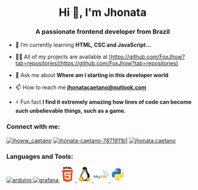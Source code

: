 <h1 align="center">Hi 👋, I'm Jhonata</h1>
<h3 align="center">A passionate frontend developer from Brazil</h3>

- 🌱 I’m currently learning **HTML, CSC and JavaScript...**

- 👨‍💻 All of my projects are available at [https://github.com/FoxJhow?tab=repositories](https://github.com/FoxJhow?tab=repositories)

- 💬 Ask me about **Where am I starting in this developer world**

- 📫 How to reach me **jhonatacaetano@outlook.com**

- ⚡ Fun fact **I find it extremely amazing how lines of code can become such unbelievable things, such as a game.**

<h3 align="left">Connect with me:</h3>
<p align="left">
<a href="https://twitter.com/jhoww_caetano" target="blank"><img align="center" src="https://raw.githubusercontent.com/rahuldkjain/github-profile-readme-generator/master/src/images/icons/Social/twitter.svg" alt="jhoww_caetano" height="30" width="40" /></a>
<a href="https://linkedin.com/in/jhonata-caetano-7871911b1" target="blank"><img align="center" src="https://raw.githubusercontent.com/rahuldkjain/github-profile-readme-generator/master/src/images/icons/Social/linked-in-alt.svg" alt="jhonata-caetano-7871911b1" height="30" width="40" /></a>
<a href="https://instagram.com/jhonata.caetano" target="blank"><img align="center" src="https://raw.githubusercontent.com/rahuldkjain/github-profile-readme-generator/master/src/images/icons/Social/instagram.svg" alt="jhonata.caetano" height="30" width="40" /></a>
</p>

<h3 align="left">Languages and Tools:</h3>
<p align="left"> <a href="https://www.arduino.cc/" target="_blank" rel="noreferrer"> <img src="https://cdn.worldvectorlogo.com/logos/arduino-1.svg" alt="arduino" width="40" height="40"/> </a> <a href="https://grafana.com" target="_blank" rel="noreferrer"> <img src="https://www.vectorlogo.zone/logos/grafana/grafana-icon.svg" alt="grafana" width="40" height="40"/> </a> <a href="https://www.w3.org/html/" target="_blank" rel="noreferrer"> <img src="https://raw.githubusercontent.com/devicons/devicon/master/icons/html5/html5-original-wordmark.svg" alt="html5" width="40" height="40"/> </a> <a href="https://www.linux.org/" target="_blank" rel="noreferrer"> <img src="https://raw.githubusercontent.com/devicons/devicon/master/icons/linux/linux-original.svg" alt="linux" width="40" height="40"/> </a> <a href="https://www.mysql.com/" target="_blank" rel="noreferrer"> <img src="https://raw.githubusercontent.com/devicons/devicon/master/icons/mysql/mysql-original-wordmark.svg" alt="mysql" width="40" height="40"/> </a> <a href="https://www.python.org" target="_blank" rel="noreferrer"> <img src="https://raw.githubusercontent.com/devicons/devicon/master/icons/python/python-original.svg" alt="python" width="40" height="40"/> </a> </p>


